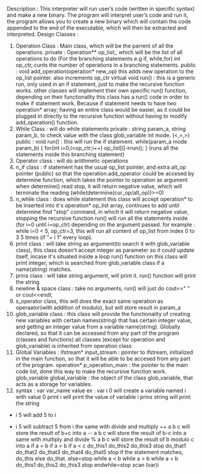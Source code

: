 Description :
This interpreter will run user’s code (written in specific syntax) and make a new binary. The
program will interpret user’s code and run it, the program allows you to create a new binary which
will contain the code appended to the end of the executable, which will then be extracted and
interpreted.
Design
Classes :
1. Operation Class : Main class, which will be the parrent of all the operations.
 private : Operation** op_list;, which will be the list of all operations to do (For the branching
statements e.g if, while,for)
 int op_ctr, cunts the number of operations in a branching statements.
 public : void add_operation(operation* new_op) this adds new operation to the op_list pointer.
also increments op_ctr
 virtual void run() : this is a generic run, only used in an if statement, just to make the
recursive function works. other classes will implement their own specific run() function, depending
on their functionality
 this class has a run() code in order to make if statement work. Because if statement needs to
have two operation* array; having an entire class would be easier, as it could be plugged in directly
to the recursive function without having to modify add_operation() function.
2. While Class : will do while statements
 private : string param_a, string param_b, to check value with the class glob_variable
 int mode. (<,=,>)
 public : void run() : this will run the if statement. while(param_a mode param_b)
 { for(int i=0;i<op_ctr;i++) op_list[i]->run(); }
(runs all the statements inside this branching statement)
3. Operator class : will do ariithmetic operations
4. n_if class : if statement
 has the usual op_list pointer, and extra alt_op pointer (public) so that the operation.add_operator
could be accesed by determine function, which takes the pointer to operation as argument
 when determine() read stop, it will return negative value, which will terminate the reading
(while(determine(cur_op/alt_op))>=0)
5. n_while class : does while statement
 this class will accept operation* to be inserted into it's operation* op_list array, continues to add
until determine find "stop" command, in which it will return negative value, stopping the recursive
function
 run() will run all the statements inside (for i=0 until i=op_ctr) depending on the argument passed.
 for example : while i=0 < 5, op_ctr=3, this will run all content of op_list from index 0 to 3 5 times
(if "+ i 1" every loop).
6. print class : will take string as argument(to search it with glob_variable class), this class doesn't
accept integer as parameter so it could update itself, incase it's situated inside a loop
 run() function on this class will print integer, which is searched from glob_variable class if a
name(string) matches.
7. prins class : will take string argument, will print it.
 run() function will print the string
8. newline & space class : take no arguments, run() will just do cout<<" " or cout<<endl;
9. s_operator class, this will does the exact same operation as operaator(with addition of modulo),
but will store result in param_a
10. glob_variable class : this class will provide the functionality of creating new variables with
certain names(string) that has certain integer value, and getting an integer value from a variable
name(string). Globally declared, so that it can be accessed from any part of the program (classes
and functions)
all classes (except for operation and glob_variable) is inherited from operation class
11. Global Variables :
ifstream* input_stream : pointer to ifstream, initialized in the main function, so that it will be able to
be accesed from any part of the program.
operation* p_operation_main : the pointer to the main code list, done this way to make the recursive
function work.
glob_variable global_variable : the object of the class glob_variable, that acts as a storage for
variables.
12. syntax :
var var_name value
ex : var i 0
will create a variable named i with value 0
print i
will print the value of variable i
prins string
will print the string
+ i 5
will add 5 to i
- i 5
will subtract 5 from i
the same with divide and multiply
++ a b c
will store the result of b+c into a
-- a b c
will store the result of b-c into a
same with multiply and divide
% a b c
will store the result of b modulo c into a
if a = b
if a > b
if a < c
do_this1
do_this2
do_this3
stop
do_that1
do_that2
do_that3
do_that4
do_that5
stop
if the statement matches, do_this else do_that. else=stop
while a < b
while a > b
while a = b
do_this1
do_this2
do_this3
stop
endwhile=stop
scan (var)i
